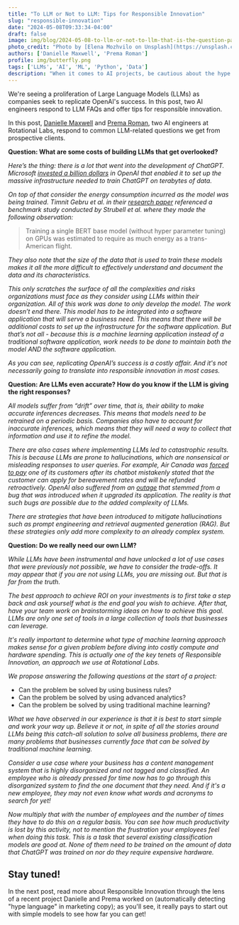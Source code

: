 ```yaml
---
title: "To LLM or Not to LLM: Tips for Responsible Innovation"
slug: "responsible-innovation"
date: "2024-05-08T09:33:34-04:00"
draft: false
image: img/blog/2024-05-08-to-llm-or-not-to-llm-that-is-the-question-part-1/elena-mozhvilo-unsplash.webp
photo_credit: "Photo by [Elena Mozhvilo on Unsplash](https://unsplash.com/photos/white-and-blue-round-device-FBaJVyV_NvU?utm_content=creditCopyText&utm_medium=referral&utm_source=unsplash)"
authors: ['Danielle Maxwell', 'Prema Roman']
profile: img/butterfly.png
tags: ['LLMs', 'AI', 'ML', 'Python', 'Data']
description: "When it comes to AI projects, be cautious about the hype around cutting-edge technologies that make promises they can't deliver"
---
```


We're seeing a proliferation of Large Language Models (LLMs) as companies seek to replicate OpenAI's success. In this post, two AI engineers respond to LLM FAQs and offer tips for responsible innovation.

<!--more-->

In this post, [Danielle Maxwell](https://rotational.io/authors/danielle-maxwell/) and [Prema Roman](https://rotational.io/authors/prema-roman/), two AI engineers at Rotational Labs, respond to common LLM-related questions we get from prospective clients.

**Question: What are some costs of building LLMs that get overlooked?**

*Here’s the thing: there is a lot that went into the development of ChatGPT.  Microsoft [invested a billion dollars](https://www.bloomberg.com/news/articles/2023-03-13/microsoft-built-an-expensive-supercomputer-to-power-openai-s-chatgpt?sref=ExbtjcSG) in OpenAI that enabled it to set up the massive infrastructure needed to train ChatGPT on terabytes of data.*

*On top of that consider the energy consumption incurred as the model was being trained.  Timnit Gebru et al. in their [research paper](https://dl.acm.org/doi/10.1145/3442188.3445922) referenced a benchmark study conducted by Strubell et al. where they made the following observation:*

> Training a single BERT base model (without hyper parameter tuning) on GPUs was estimated to require as much energy as a trans-American flight.

*They also note that the size of the data that is used to train these models makes it all the more difficult to effectively understand and document the data and its characteristics.*

*This only scratches the surface of all the complexities and risks organizations must face as they consider using LLMs within their organization.  All of this work was done to only develop the model.  The work doesn’t end there.  This model has to be integrated into a software application that will serve a business need.  This means that there will be additional costs to set up the infrastructure for the software application.  But that’s not all - because this is a machine learning application instead of a traditional software application, work needs to be done to maintain both the model AND the software application.*

*As you can see, replicating OpenAI’s success is a costly affair. And it's not necessarily going to translate into responsible innovation in most cases.*

**Question: Are LLMs even accurate? How do you know if the LLM is giving the right responses?**

*All models suffer from “drift” over time, that is, their ability to make accurate inferences decreases.  This means that models need to be retrained on a periodic basis.  Companies also have to account for inaccurate inferences, which means that they will need a way to collect that information and use it to refine the model.*

*There are also cases where implementing LLMs led to catastrophic results.  This is because LLMs are prone to hallucinations, which are nonsensical or misleading responses to user queries.  For example, Air Canada was [forced to pay](https://www.theguardian.com/world/2024/feb/16/air-canada-chatbot-lawsuit) one of its customers after its chatbot mistakenly stated that the customer can apply for bereavement rates and will be refunded retroactively.  OpenAI also suffered from an [outage](https://status.openai.com/incidents/ssg8fh7sfyz3) that stemmed from a bug that was introduced when it upgraded its application.  The reality is that such bugs are possible due to the added complexity of LLMs.*

*There are strategies that have been introduced to mitigate hallucinations such as prompt engineering and retrieval augmented generation (RAG).  But these strategies only add more complexity to an already complex system.*

**Question: Do we really need our own LLM?**

*While LLMs have been instrumental and have unlocked a lot of use cases that were previously not possible, we have to consider the trade-offs.  It may appear that if you are not using LLMs, you are missing out.  But that is far from the truth.*

*The best approach to achieve ROI on your investments is to first take a step back and ask yourself what is the end goal you wish to achieve.  After that, have your team work on brainstorming ideas on how to achieve this goal. LLMs are only one set of tools in a large collection of tools that businesses can leverage.*

*It's really important to determine what type of machine learning approach makes sense for a given problem before diving into costly compute and hardware spending. This is actually one of the key tenets of Responsible Innovation, an approach we use at Rotational Labs.*

*We propose answering the following questions at the start of a project:*

- Can the problem be solved by using business rules?
- Can the problem be solved by using advanced analytics?
- Can the problem be solved by using traditional machine learning?

*What we have observed in our experience is that it is best to start simple and work your way up.  Believe it or not, in spite of all the stories around LLMs being this catch-all solution to solve all business problems, there are many problems that businesses currently face that can be solved by traditional machine learning.*

*Consider a use case where your business has a content management system that is highly disorganized and not tagged and classified. An employee who is already pressed for time now has to go through this disorganized system to find the one document that they need. And if it's a new employee, they may not even know what words and acronyms to search for yet!*

*Now multiply that with the number of employees and the number of times they have to do this on a regular basis. You can see how much productivity is lost by this activity, not to mention the frustration your employees feel when doing this task. This is a task that several existing classification models are good at. None of them need to be trained on the amount of data that ChatGPT was trained on nor do they require expensive hardware.*

## Stay tuned!

In the next post, read more about Responsible Innovation through the lens of a recent project Danielle and Prema worked on (automatically detecting "hype language" in marketing copy); as you'll see, it really pays to start out with simple models to see how far you can get!


